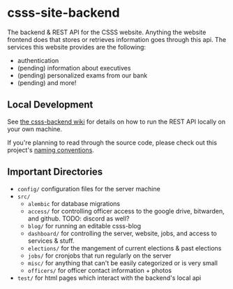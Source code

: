 # csss-site-backend

The backend & REST API for the CSSS website. Anything the website frontend does that stores or retrieves information goes through this api. The services this website provides are the following:
- authentication
- (pending) information about executives
- (pending) personalized exams from our bank
- (pending) and more!

## Local Development

See [the csss-backend wiki](https://github.com/CSSS/csss-site-backend/wiki/1.-Local-Setup) for details on how to run the REST API locally on your own machine.

If you're planning to read through the source code, please check out this project's [naming conventions](https://github.com/CSSS/csss-site-backend/wiki/Naming-conventions).

## Important Directories

- `config/` configuration files for the server machine
- `src/`
    - `alembic` for database migrations
    - `access/` for controlling officer access to the google drive, bitwarden, and github. TODO: discord as well?
    - `blog/` for running an editable csss-blog
    - `dashboard/` for controlling the server, website, jobs, and access to services & stuff.
    - `elections/` for the mangement of current elections & past elections
    - `jobs/` for cronjobs that run regularly on the server
    - `misc/` for anything that can't be easily categorized or is very small
    - `officers/` for officer contact information + photos
- `test/` for html pages which interact with the backend's local api
